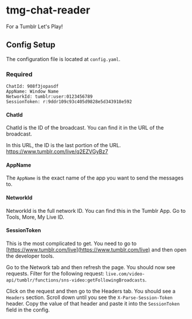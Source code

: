 # tmg-chat-reader
For a Tumblr Let's Play!


## Config Setup

The configuration file is located at `config.yaml`.

### Required

```
ChatId: 908f3jopasdf
AppName: Window Name
NetworkId: tumblr:user:0123456789
SessionToken: r:9ddr109c93c405d9828e5d343918e592
```

#### ChatId
ChatId is the ID of the broadcast. You can find it in the URL of the broadcast.

In this URL, the ID is the last portion of the URL. https://www.tumblr.com/live/q2EZVGyBz7

#### AppName
The `AppName` is the exact name of the app you want to send the messages to.

#### NetworkId
NetworkId is the full network ID. You can find this in the Tumblr App. Go to Tools, More, My Live ID.

#### SessionToken
This is the most complicated to get. You need to go to [https://www.tumblr.com/live](https://www.tumblr.com/live) and then open the developer tools.

Go to the Network tab and then refresh the page. You should now see requests. Filter for the following request: `live.com/video-api/tumblr/functions/sns-video:getFollowingBroadcasts`.

Click on the request and then go to the Headers tab. You should see a `Headers` section. Scroll down until you see the `X-Parse-Session-Token` header. Copy the value of that header and paste it into the `SessionToken` field in the config.
